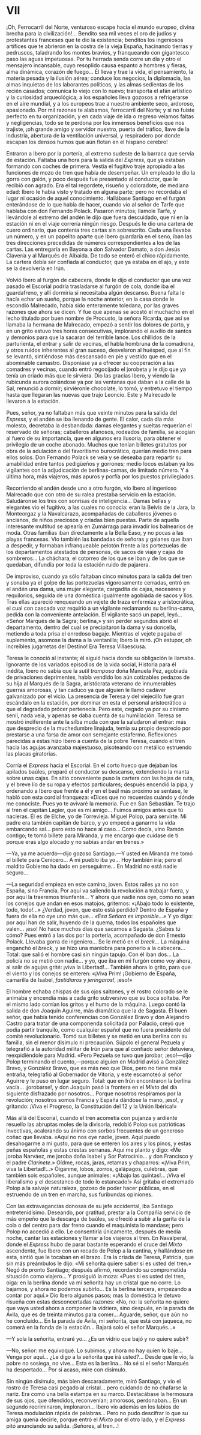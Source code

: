 # VII

¡Oh, Ferrocarril del Norte, venturoso escape hacia el mundo europeo, divina
brecha para la civilización!... Bendito sea mil veces el oro de judíos
y protestantes franceses que te dio la existencia; benditos los ingeniosos
artífices que te abrieron en la costra de la vieja España, hacinando tierras
y pedruscos, taladrando los montes bravíos, y franqueando con gigantesco paso
las aguas impetuosas. Por tu herrada senda corre un día y otro el mensajero
incansable, cuyo resoplido causa espanto a hombres y fieras, alma dinámica,
corazón de fuego... Él lleva y trae la vida, el pensamiento, la materia pesada
y la ilusión aérea; conduce los negocios, la diplomacia, las almas inquietas de
los laborantes políticos, y las almas sedientas de los recién casados; comunica
lo viejo con lo nuevo; transporta el afán artístico y la curiosidad
arqueológica; a los españoles lleva gozosos a refrigerarse en el aire mundial,
y a los europeos trae a nuestro ambiente seco, ardoroso, apasionado. Por mil
razones te alabamos, ferrocarril del Norte; y si no fuiste perfecto en tu
organización, y en cada viaje de ida o regreso veíamos faltas y negligencias,
todo se te perdona por los inmensos beneficios que nos trajiste, ¡oh grande
amigo y servidor nuestro, puerta del tráfico, llave de la industria, abertura
de la ventilación universal, y respiradero por donde escapan los densos humos
que aún flotan en el hispano cerebro!

Entraron a Ibero por la portería, al extremo sudeste de la barraca que servía
de estación. Faltaba una hora para la salida del *Express*, que ya estaban
formando con coches de primera. Vestía el fugitivo traje apropiado a las
funciones de mozo de tren que había de desempeñar. Un empleado le dio la gorra
con galón, y poco después fue presentado al conductor, que le recibió con
agrado. Era el tal regordete, risueño y coloradote, de mediana edad: Ibero le
había visto y tratado en alguna parte; pero no recordaba el lugar ni ocasión de
aquel conocimiento. Hallábase Santiago en el furgón enterándose de lo que había
de hacer, cuando vio al señor de Tarfe que hablaba con don Fernando Polack.
Pasaron minutos; llamole Tarfe, y llevándole al extremo del andén le dijo que
fuera descuidado, que ni en la estación ni en el viaje correría ningún riesgo.
Después le dio una cartera de cuero ordinario, que contenía tres cartas sin
sobrescrito. Cada una llevaba un número, y en un papelito aparte que Ibero
guardaría en el seno, iban las tres direcciones precedidas de números
correspondientes a los de las cartas. Las entregaría en Bayona a don Salvador
Damato, a don Jesús Clavería y al Marqués de Albaida. De todo se enteró el
chico rápidamente. La cartera debía ser confiada al conductor, que ya estaba en
el ajo, y este se la devolvería en Irún.

Volvió Ibero al furgón de cabecera, donde le dijo el conductor que una vez
pasado el Escorial podría trasladarse al furgón de cola, donde iba el
guardafreno, y allí dormiría si necesitaba algún descanso. Buena falta le hacía
echar un sueño, porque la noche anterior, en la casa donde le escondió
Malrecado, había sido enteramente toledana, por las graves razones que ahora se
dicen. Y fue que apenas se acostó el muchacho en el lecho titulado por buen
nombre de Procusto, la señora Ricarda, que así se llamaba la hermana de
Malrecado, empezó a sentir los dolores de parto, y en un grito estuvo tres
horas consecutivas, implorando el auxilio de santos y demonios para que la
sacaran del terrible lance. Los chillidos de la parturienta, el entrar y salir
de vecinas, el habla hombruna de la comadrona, y otros ruidos inherentes al
gran suceso, desvelaron al huésped, que al fin se levantó, sintiéndose más
descansado en pie y vestido que en el abominable camastro. Disponíase ya
a ofrecer su cooperación a las comadres y vecinas, cuando entró regocijado el
jorobeta y le dijo que ya tenía un criado más que le sirviera. Dio las gracias
Ibero, y viendo la rubicunda aurora colándose ya por las ventanas que daban
a la calle de la Sal, renunció a dormir; sirviéronle chocolate, lo tomó,
y entretuvo el tiempo hasta que llegaran las nuevas que trajo Leoncio. Este
y Malrecado le llevaron a la estación.

Pues, señor, ya no faltaban más que veinte minutos para la salida del
*Express*, y el andén se iba llenando de gente. El calor, cada día más molesto,
decretaba la desbandada: damas elegantes y sueltas requerían el reservado de
señoras; caballeros afanosos, rodeados de familia, se acogían al fuero de su
importancia, que en algunos era ilusoria, para obtener el privilegio de un
coche abonado. Muchos que tenían billetes gratuitos por obra de la adulación
o del favoritismo burocrático, querían medio tren para ellos solos. Don
Fernando Polack se veía y se deseaba para repartir su amabilidad entre tantos
pedigüeños y gorrones; medio locos estaban ya los vigilantes con la
adjudicación de berlinas-camas, de limitado número. Y a última hora, más
viajeros, más apuros y porfía por los puestos privilegiados.

Recorriendo el andén desde uno a otro furgón, vio Ibero al ingenioso Malrecado
que con otro de su ralea prestaba servicio en la estación. Saludáronse los tres
con sonrisas de inteligencia... Damas bellas y elegantes vio el fugitivo, a las
cuales no conocía: eran la Belvís de la Jara, la Monteorgaz y la Navalcarazo,
acompañadas de caballeros jóvenes o ancianos, de niños preciosos y criadas bien
puestas. Parte de aquella interesante multitud se apearía en Zumárraga para
invadir los balnearios de moda. Otras familias iban directamente a la Bella
Easo, y no pocas a las playas francesas. Vio también las bandadas de señoras
y galanes que iban a despedir, y formaban infranqueable pelotón frente a las
portezuelas de los departamentos atestados de personas, de sacos de viaje
y cajas de sombreros... La cháchara, el cotorreo de los que se iban y de los
que se quedaban, difundía por toda la estación ruido de pajarera.

De improviso, cuando ya sólo faltaban cinco minutos para la salida del tren
y sonaba ya el golpe de las portezuelas vigorosamente cerradas, entró en el
andén una dama, una mujer elegante, cargadita de cajas, neceseres
y requilorios, seguida de una doméstica igualmente agobiada de sacos y líos.
Tras ellas apareció renqueando un vejete de traza enfermiza y aristocrática, el
cual con cascada voz requirió a un vigilante reclamando su berlina-cama, pedida
con la conveniente antelación. El vigilante sacó un papel, leyó... «Señor
Marqués de la Sagra; berlina,» y sin perder segundos abrió el departamento,
dentro del cual se precipitaron la dama y su doncella, metiendo a toda prisa el
enredoso bagaje. Mientras el vejete pagaba el suplemento, asomose la dama a la
ventanilla; Ibero la miró. ¡Oh estupor, oh increíbles jugarretas del Destino!
Era Teresa Villaescusa.

Teresa le conoció al instante; él siguió hacia donde su obligación le llamaba.
Ignorante de los variados episodios de la vida social, Historia para él
inédita, Ibero no sabía que la *sutil tramposa* doña Manuela Pez, agobiada de
privaciones deprimentes, había vendido los aún cotizables pedazos de su hija al
Marqués de la Sagra, aristócrata veterano de innumerables guerras amorosas,
y tan caduco ya que alguien le llamó cadáver galvanizado por el vicio. La
presencia de Teresa y del viejecillo fue gran escándalo en la estación, por
dominar en esta el personal aristocrático a que el degradado prócer pertenecía.
Pero este, cegado ya por su cinismo senil, nada veía, y apenas se daba cuenta
de su humillación. Teresa se mostró indiferente ante la silba muda con que la
saludaron al entrar: más que desprecio de la muchedumbre linajuda, temía su
propio desprecio por prestarse a una farsa de amor con semejante estafermo.
Reflexiones parecidas a estas hizo Ibero a cuenta de la pobre Teresa, cuando el
tren hacia las agujas avanzaba majestuoso, pisoteando con metálico estruendo
las placas giratorias.

Corría el *Express* hacia el Escorial. En el corto hueco que dejaban los
apilados baúles, preparó el conductor su descanso, extendiendo la manta sobre
unas cajas. En sitio conveniente puso la cartera con las hojas de ruta, y el
breve lío de su ropa y efectos particulares; después encendió la pipa,
y ordenando a Ibero que frente a él y en el baúl más próximo se sentase, le
habló con esta cordial franqueza: «Dices que no recuerdas cuándo y dónde me
conociste. Pues yo te avivaré la memoria. Fue en San Sebastián. Te trajo al
tren el capitán Lagier, que es mi amigo... Fuimos amigos antes que tú nacieras.
Él es de Elche, yo de Torrevieja. Miguel Polop, para servirte.  Mi padre era
también capitán de barco, y yo empecé a ganarme la vida embarcando sal... pero
esto no hace al caso... Como decía, vino Ramón contigo; te tomó billete para
Miranda, y me encargó que cuidase de ti porque eras algo alocado y no sabías
andar en trenes.»

—Ya, ya me acuerdo—dijo gozoso Santiago.—Y usted en Miranda me tomó el billete
para Cenicero... A mi pueblo iba yo... Hoy también iría; pero el maldito
Gobierno ha dado en perseguirme... En Madrid no está nadie seguro...

—La seguridad empieza en este camino, joven. Estos raíles ya no son España,
sino Francia. Por aquí va saliendo la revolución a trabajar fuera, y por aquí
la traeremos triunfante... Y ahora que nadie nos oye, como no sean los conejos
que andan en esos matojos, gritemos: «¡Abajo todo lo existente, todo, todo!...»
¿Verdad, joven, que esto está perdido? Dentro de España y fuera de ella no oye
uno más que... *«Esa Señora es imposible...»* Y yo digo: por aquí han de salir,
huyendo de la quema, todos los españoles que valen... ¡eso! No hace muchos días
que sacamos a Sagasta. ¿Sabes tú cómo? Pues entró a las dos por la portería,
acompañado de don Ernesto Polack. Llevaba gorra de ingeniero... Se le metió en
el *breck*... La máquina enganchó el *breck*, y se hizo una maniobra para
ponerlo a la cabecera... Total: que salió el hombre casi sin ningún tapujo. Con
él iban dos... La policía no se metió con nadie... y yo, que iba en mi furgón
como voy ahora, al salir de agujas grité: ¡viva la Libertad!... También ahora
lo grito, para que el viento y los conejos se enteren: «¡Viva Prim! ¡Gobierno
de España, camarilla de Isabel, *fastidiaros* y *jeringaros!*, ¡eso!»

El hombre echaba chispas de sus ojos saltones, y el rostro colorado se le
animaba y encendía más a cada grito subversivo que su boca soltaba. Por el
mismo lado corrían los gritos y el humo de la máquina. Luego contó la salida de
don Joaquín Aguirre, más dramática que la de Sagasta. El buen señor, que había
tenido conferencias con González Bravo y don Alejandro Castro para tratar de
una componenda solicitada por Palacio, creyó que podía partir tranquilo, como
cualquier español que no fuera presidente del comité revolucionario. Tomó sus
billetes y se metió en una berlina con su familia, sin el menor disimulo ni
precaución. Súpolo el general Pezuela y telegrafió a la autoridad militar de
Irún para que al confiado señor detuviera, reexpidiéndole para Madrid. «Pero
Pezuela se tuvo que jorobar, ¡eso!—dijo Polop terminando el cuento,—porque
alguien en Madrid avisó a González Bravo, y González Bravo, que es más neo que
Dios, pero no tiene mala entraña, telegrafió al Gobernador de Vitoria, y este
escamoteó al señor Aguirre y le puso en lugar seguro. Total: que en Irún
encontraron la berlina vacía... ¡jorobarse!, y don Joaquín pasó la frontera en
el *Mixto* del día siguiente disfrazado por nosotros... Porque nosotros
respiramos por la revolución; nosotros somos Francia y España dándose la mano,
¡eso!, y gritando: ¡Viva el Progreso, la Constitución del 12 y la Unión
Ibérica!»

Más allá del Escorial, cuando el tren acometía con pujanza y ardiente resuello
las abruptas moles de la divisoria, redobló Polop sus patrióticas invectivas,
acalorando su ánimo con sorbos frecuentes de un generoso coñac que llevaba.
«Aquí no nos oye nadie, joven. Aquí puedo desahogarme a mi gusto, para que se
enteren los aires y los pinos, y estas peñas españolas y estas crestas
serranas. Aquí me planto y digo: «Me joroba Narváez, me joroba doña Isabel
y Sor Patrocinio... y don Francisco y el padre *Clarinete*.» Oídme, rocas,
jaras, retamas y chaparros: «¡Viva Prim, viva la Libertad!...» Óiganme, lobos,
zorros, galápagos, culebras, que también sois españoles, aunque animales:
«¡Abajo las quintas!... ¡Viva el liberalismo y el desestanco de todo lo
estancado!» Así gritaba el extremado Polop a la salvaje naturaleza, gozoso de
poder hacer públicas, en el estruendo de un tren en marcha, sus furibundas
opiniones.

Con las extravagancias donosas de su jefe accidental, iba Santiago
entretenidísimo. Deseando, por gratitud, prestar a la Compañía servicio de más
empeño que la descarga de baúles, se ofreció a subir a la garita de la cola
o del centro para dar freno cuando el maquinista lo mandase; pero Polop no
accedió a ello. Le consentiría únicamente, después de media noche, cantar las
estaciones y llamar a los viajeros al tren. En Navalperal, donde el *Express*
hubo de parar bastante esperando el cruce del *Mixto* ascendente, fue Ibero con
un recado de Polop a la cantina, y hallándose en esta, sintió que le tocaban en
el brazo. Era la criada de Teresa, Patricia, que sin más preámbulos le dijo:
«Mi señorita quiere saber si es usted del tren.» Negó de pronto Santiago;
después afirmó, recordando su comprometida situación como viajero...
Y prosiguió la moza: «Pues si es usted del tren, oiga: en la berlina donde va
mi señorita hay un cristal que no corre. Lo bajamos, y ahora no podemos
subirlo... Es la berlina tercera, empezando a contar por aquí.» Dio Ibero
algunos pasos; mas la doméstica le detuvo risueña con estas desconcertadas
razones: «No, no: la señorita no quiere que vaya usted ahora a componer la
vidriera, sino después, en la parada de Ávila, que es de treinta minutos para
comer... Aguarde, señor, que aún no he concluido... En la parada de Ávila, mi
señorita, que está con jaqueca, no comerá en la fonda de la estación... Bajará
solo el señor Marqués...»

—Y sola la señorita, entraré yo... ¿Es un vidrio que bajó y no quiere subir?

—No, señor: me equivoqué. Lo subimos, y ahora no hay quien lo baje... Venga por
aquí... ¿Le digo a la señorita que irá usted?... Desde que le vio, la pobre no
sosiega, no vive... Esta es la berlina... No sé si el señor Marqués ha
despertado... Por si acaso, mire con disimulo.

Sin ningún disimulo, más bien descaradamente, miró Santiago, y vio el rostro de
Teresa casi pegado al cristal... pero cuidando de no chafarse la nariz. Era
como una bella estampa en su marco. Destacábase la hermosura de sus ojos, que
ofendidos, reconvenían; amorosos, perdonaban... En un segundo recriminaron,
imploraron... Ibero vio además en los labios de Teresa modulación rápida de
palabras... Pero no pudo descifrar lo que su amiga quería decirle, porque entró
el *Mixto* por el otro lado, y el *Express* pitó anunciando su salida.
¡Señores, al tren...!
